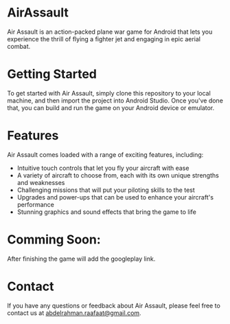 # AirAssault
Air Assault is an action-packed plane war game for Android that lets you experience the thrill of flying a fighter jet and engaging in epic aerial combat.

# Getting Started
To get started with Air Assault, simply clone this repository to your local machine, and then import the project into Android Studio. Once you've done that, you can build and run the game on your Android device or emulator.

# Features
Air Assault comes loaded with a range of exciting features, including:

- Intuitive touch controls that let you fly your aircraft with ease
- A variety of aircraft to choose from, each with its own unique strengths and weaknesses
- Challenging missions that will put your piloting skills to the test
- Upgrades and power-ups that can be used to enhance your aircraft's performance
- Stunning graphics and sound effects that bring the game to life

# Comming Soon:
After finishing the game will add the googleplay link.

# Contact
If you have any questions or feedback about Air Assault, please feel free to contact us at abdelrahman.raafaat@gmail.com.

